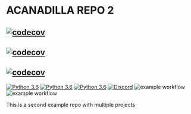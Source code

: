 # ACANADILLA REPO 2
[![codecov](https://codecov.io/gh/acanadil/testing-2/graph/badge.svg?token=MWKQAIMYS3)](https://codecov.io/gh/acanadil/testing-2)
---
[![codecov](https://codecov.io/gh/acanadil/testing-2/graph/badge.svg?token=MWKQAIMYS3&flag=calculator)](https://codecov.io/gh/acanadil/testing-2)
---
[![codecov](https://codecov.io/gh/acanadil/testing-2/graph/badge.svg?token=MWKQAIMYS3&flag=predictor)](https://codecov.io/gh/acanadil/testing-2)
---
[![Python 3.6](https://img.shields.io/badge/python-3.9-blue.svg)](https://www.python.org/downloads/release/python-360/)
[![Python 3.6](https://img.shields.io/badge/python-3.10-blue.svg)](https://www.python.org/downloads/release/python-360/)
[![Python 3.6](https://img.shields.io/badge/python-3.11-blue.svg)](https://www.python.org/downloads/release/python-360/)
[![Discord](https://img.shields.io/badge/Discord-%235865F2.svg?style=for-the-badge&logo=discord&logoColor=white)](https://discord.gg/BC8xnbXq)
![example workflow](https://github.com/acanadil/testing-2/actions/workflows/calculator-package.yml/badge.svg?event=push)
![example workflow](https://github.com/acanadil/testing-2/actions/workflows/predictor-package.yml/badge.svg?event=push)

This is a second example repo with multiple projects
